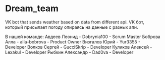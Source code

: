 # Dream_team
VK bot that sends weather based on data from different api.
VK бот, который присылает погоду опираясь на данные с разных апи.

В нашей команде:
Авдеев Леонид - Dobrynia100 - Scrum Master
Боброва Алла - alla-bobrova - Product Owner
Визгалов Юрий - Yur3355 - Developer
Волков Сергей - GucciSkrip - Developer 
Куликов Алексей - Lexakul - Developer
Рыбкин Александр -  Dad0va - Developer
